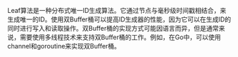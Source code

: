 <!--
 * @Author: your name
 * @Date: 2021-11-08 16:11:13
 * @LastEditTime: 2021-11-08 16:11:13
 * @LastEditors: Please set LastEditors
 * @Description: 打开koroFileHeader查看配置 进行设置: https://github.com/OBKoro1/koro1FileHeader/wiki/%E9%85%8D%E7%BD%AE
 * @FilePath: /go_notes/docs/采用Leaf算法结合Go实现双Buffer桶的ID生成器.md
-->
Leaf算法是一种分布式唯一ID生成算法。它通过节点与毫秒级时间戳相结合，来生成唯一的ID。使用双Buffer桶可以提高ID生成器的性能，因为它可以在生成ID的同时进行写入和读取操作。双Buffer桶的实现方式可能因语言而异，但是通常来说，需要使用多线程技术来支持双Buffer桶的工作。例如，在Go中，可以使用channel和goroutine来实现双Buffer桶。


